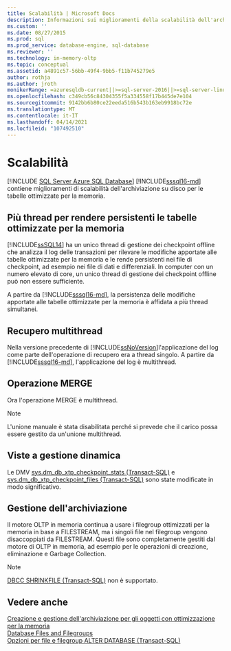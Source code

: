 ```yaml
---
title: Scalabilità | Microsoft Docs
description: Informazioni sui miglioramenti della scalabilità dell'archiviazione su disco per le tabelle ottimizzate per la memoria in SQL Server, ad esempio l'uso di più thread per rendere persistenti le tabelle.
ms.custom: ''
ms.date: 08/27/2015
ms.prod: sql
ms.prod_service: database-engine, sql-database
ms.reviewer: ''
ms.technology: in-memory-oltp
ms.topic: conceptual
ms.assetid: a4891c57-56bb-49f4-9bb5-f11b745279e5
author: rothja
ms.author: jroth
monikerRange: =azuresqldb-current||>=sql-server-2016||>=sql-server-linux-2017||=azuresqldb-mi-current
ms.openlocfilehash: c349cb56c84304355f5a334558f17b445de7e104
ms.sourcegitcommit: 9142bb6b80ce22eeda516b543b163eb9918bc72e
ms.translationtype: MT
ms.contentlocale: it-IT
ms.lasthandoff: 04/14/2021
ms.locfileid: "107492510"
---
```

# <a name="scalability"></a>Scalabilità
[!INCLUDE [SQL Server Azure SQL Database](../../includes/applies-to-version/sql-asdb.md)]
[!INCLUDE[sssql16-md](../../includes/sssql16-md.md)] contiene miglioramenti di scalabilità dell'archiviazione su disco per le tabelle ottimizzate per la memoria. 

## <a name="multiple-threads-to-persist-memory-optimized-tables"></a>Più thread per rendere persistenti le tabelle ottimizzate per la memoria  
  
[!INCLUDE[ssSQL14](../../includes/sssql14-md.md)] ha un unico thread di gestione dei checkpoint offline che analizza il log delle transazioni per rilevare le modifiche apportate alle tabelle ottimizzate per la memoria e le rende persistenti nei file di checkpoint, ad esempio nei file di dati e differenziali. In computer con un numero elevato di core, un unico thread di gestione dei checkpoint offline può non essere sufficiente.  
  
A partire da [!INCLUDE[sssql16-md](../../includes/sssql16-md.md)], la persistenza delle modifiche apportate alle tabelle ottimizzate per la memoria è affidata a più thread simultanei.  
  
## <a name="multi-threaded-recovery"></a>Recupero multithread
Nella versione precedente di [!INCLUDE[ssNoVersion](../../includes/ssnoversion-md.md)]l'applicazione del log come parte dell'operazione di recupero era a thread singolo. A partire da [!INCLUDE[sssql16-md](../../includes/sssql16-md.md)], l'applicazione del log è multithread.  
  
## <a name="merge-operation"></a>Operazione MERGE  
Ora l'operazione MERGE è multithread.  
   
> [!NOTE]
> L'unione manuale è stata disabilitata perché si prevede che il carico possa essere gestito da un'unione multithread. 

## <a name="dynamic-management-views"></a>Viste a gestione dinamica  
Le DMV [sys.dm_db_xtp_checkpoint_stats &#40;Transact-SQL&#41;](../../relational-databases/system-dynamic-management-views/sys-dm-db-xtp-checkpoint-stats-transact-sql.md) e [sys.dm_db_xtp_checkpoint_files &#40;Transact-SQL&#41;](../../relational-databases/system-dynamic-management-views/sys-dm-db-xtp-checkpoint-files-transact-sql.md) sono state modificate in modo significativo.  

## <a name="storage-management"></a>Gestione dell'archiviazione
Il motore OLTP in memoria continua a usare i filegroup ottimizzati per la memoria in base a FILESTREAM, ma i singoli file nel filegroup vengono disaccoppiati da FILESTREAM. Questi file sono completamente gestiti dal motore di OLTP in memoria, ad esempio per le operazioni di creazione, eliminazione e Garbage Collection. 

> [!NOTE]
> [DBCC SHRINKFILE &#40;Transact-SQL&#41;](../../t-sql/database-console-commands/dbcc-shrinkfile-transact-sql.md) non è supportato.  
  
## <a name="see-also"></a>Vedere anche   
[Creazione e gestione dell'archiviazione per gli oggetti con ottimizzazione per la memoria](../../relational-databases/in-memory-oltp/creating-and-managing-storage-for-memory-optimized-objects.md)     
[Database Files and Filegroups](../../relational-databases/databases/database-files-and-filegroups.md)    
[Opzioni per file e filegroup ALTER DATABASE (Transact-SQL)](../../t-sql/statements/alter-database-transact-sql-file-and-filegroup-options.md)    
